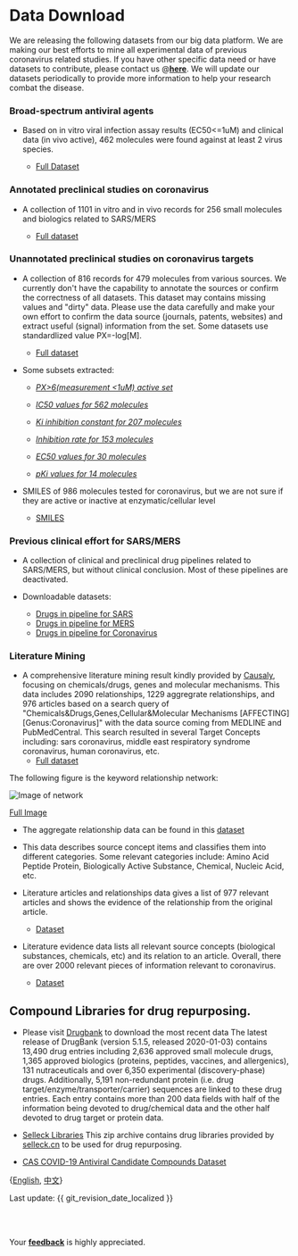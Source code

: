#  Data Download 


We are releasing the following datasets from our big data platform. We are making our best efforts to mine all experimental data of previous coronavirus related studies. If you have other specific data need or have datasets to contribute, please contact us @[**here**](https://github.com/GHDDI-AILab/Targeting2019-nCoV/issues). We will update our datasets periodically to provide more information to help your research combat the disease. 


### Broad-spectrum antiviral agents

* Based on in vitro viral infection assay results (EC50<=1uM) and clinical data (in vivo active), 462 molecules were found against at least 2 virus species. 

    * [Full Dataset](https://ghddiai.oss-cn-zhangjiakou.aliyuncs.com/file/Antivirus_Drug_Profile_k2.csv)


### Annotated preclinical studies on coronavirus

* A collection of 1101 in vitro and in vivo records for 256 small molecules and biologics related to SARS/MERS 

  * [Full dataset](https://ghddiai.oss-cn-zhangjiakou.aliyuncs.com/file/pharmacology_SARS_MERS.xlsx)

### Unannotated preclinical studies on coronavirus targets

* A collection of 816 records for 479 molecules from various sources. We currently don't have the capability to annotate the sources or confirm the correctness of all datasets. This dataset may contains missing values and "dirty" data. Please use the data carefully and make your own effort to confirm the data source (journals, patents, websites) and extract useful (signal) information from the set. Some datasets use standardlized value PX=-log[M].   
  * [Full dataset](https://ghddiai.oss-cn-zhangjiakou.aliyuncs.com/file/AllAssay_coronavirus_all.csv)

* Some subsets extracted:

  * [*PX>6(measurement <1uM) active set*](https://ghddiai.oss-cn-zhangjiakou.aliyuncs.com/file/AllAssay_coronavirus_active.csv)

  * [*IC50 values for 562 molecules*](https://ghddiai.oss-cn-zhangjiakou.aliyuncs.com/file/coronavirus_IC50_for_562_molecules.csv)

  * [*Ki inhibition constant for 207 molecules*](https://ghddiai.oss-cn-zhangjiakou.aliyuncs.com/file/coronavirus_Ki_inhibition_constant_for_207_molecules.csv)

  * [*Inhibition rate for 153 molecules*](https://ghddiai.oss-cn-zhangjiakou.aliyuncs.com/file/coronavirus_inhibition_rate_for_153_molecules.csv)

  * [*EC50 values for 30 molecules*](https://ghddiai.oss-cn-zhangjiakou.aliyuncs.com/file/coronavirus_EC50_for_30_molecules.csv)

  * [*pKi values for 14 molecules*](https://ghddiai.oss-cn-zhangjiakou.aliyuncs.com/file/coronavirus_pKi_for_14_molecules.csv)

* SMILES of 986 molecules tested for coronavirus, but we are not sure if they are active or inactive at enzymatic/cellular level 
  * [SMILES](https://ghddiai.oss-cn-zhangjiakou.aliyuncs.com/file/AllAssay_coronavirus_986_SMILES.csv)
  
  
### Previous clinical effort for SARS/MERS 

* A collection of clinical and preclinical drug pipelines related to SARS/MERS, but without clinical conclusion. Most of these pipelines are deactivated.  

 * Downloadable datasets: 
    * [Drugs in pipeline for SARS](http://ghddiai.oss-cn-zhangjiakou.aliyuncs.com/file/file_clinicaldrug_sars.csv)
    * [Drugs in pipeline for MERS](http://ghddiai.oss-cn-zhangjiakou.aliyuncs.com/file/file_clinicaldrug_mers.csv)
    * [Drugs in pipeline for Coronavirus](http://ghddiai.oss-cn-zhangjiakou.aliyuncs.com/file/file_clinicaldrug_cov.csv)


### Literature Mining

* A comprehensive literature mining result kindly provided by [Causaly](https://www.causaly.com), focusing on chemicals/drugs, genes and molecular mechanisms. This data includes 2090 relationships, 1229 aggregrate relationships, and 976 articles based on a search query of "Chemicals&Drugs,Genes,Cellular&Molecular Mechanisms [AFFECTING] [Genus:Coronavirus]" with the data source coming from MEDLINE and PubMedCentral. This search resulted in several Target Concepts including: sars coronavirus, middle east respiratory syndrome coronavirus, human coronavirus, etc.
  * [Full dataset](https://ghddiai.oss-cn-zhangjiakou.aliyuncs.com/file/Causaly-GHDDI_dataset.xlsx)

The following figure is the keyword relationship network: 

![Image of network](https://ghddiai.oss-cn-zhangjiakou.aliyuncs.com/file/graph_resized.png)

[Full Image](https://ghddiai.oss-cn-zhangjiakou.aliyuncs.com/file/graph_network_causaly.png)

* The aggregate relationship data can be found in this [dataset](https://ghddiai.oss-cn-zhangjiakou.aliyuncs.com/file/literature_aggregate_relationships.xlsx)

* This data describes source concept items and classifies them into different categories. Some relevant categories include: Amino Acid Peptide Protein, Biologically Active Substance, Chemical, Nucleic Acid, etc.

* Literature articles and relationships data gives a list of 977 relevant articles and shows the evidence of the relationship from the original article.

  * [Dataset](https://ghddiai.oss-cn-zhangjiakou.aliyuncs.com/file/literature_articles_and_relationships.xlsx)

* Literature evidence data lists all relevant source concepts (biological substances, chemicals, etc) and its relation to an article. Overall, there are over 2000 relevant pieces of information relevant to coronavirus. 

  * [Dataset](https://ghddiai.oss-cn-zhangjiakou.aliyuncs.com/file/literature_articles_all.xlsx)


## Compound Libraries for drug repurposing. 

 * Please visit [Drugbank](https://www.drugbank.ca/) to download the most recent data
   The latest release of DrugBank (version 5.1.5, released 2020-01-03) contains 13,490 drug entries including 2,636 approved small molecule drugs, 1,365 approved biologics (proteins, peptides, vaccines, and allergenics), 131 nutraceuticals and over 6,350 experimental (discovery-phase) drugs. Additionally, 5,191 non-redundant protein (i.e. drug target/enzyme/transporter/carrier) sequences are linked to these drug entries. Each entry contains more than 200 data fields with half of the information being devoted to drug/chemical data and the other half devoted to drug target or protein data.
   
 * [Selleck Libraries](https://ghddiai.oss-cn-zhangjiakou.aliyuncs.com/file/selleck_libraries.zip) 
   This zip archive contains drug libraries provided by [selleck.cn](https://www.selleck.cn/) to be used for drug repurposing.
   
 * [CAS COVID-19 Antiviral Candidate Compounds Dataset](https://ghddiai.oss-cn-zhangjiakou.aliyuncs.com/file/antiviral_with_properties.sdf)


{[English](https://ghddi-ailab.github.io/Targeting2019-nCoV/CoV_Experiment_Data/), [中文](https://ghddi-ailab.github.io/Targeting2019-nCoV/CN_CoV_Experiment_Data/)}

Last update: {{ git_revision_date_localized }}

<br>
<br>

Your [**feedback**](https://github.com/GHDDI-AILab/Targeting2019-nCoV/issues) is highly appreciated.
